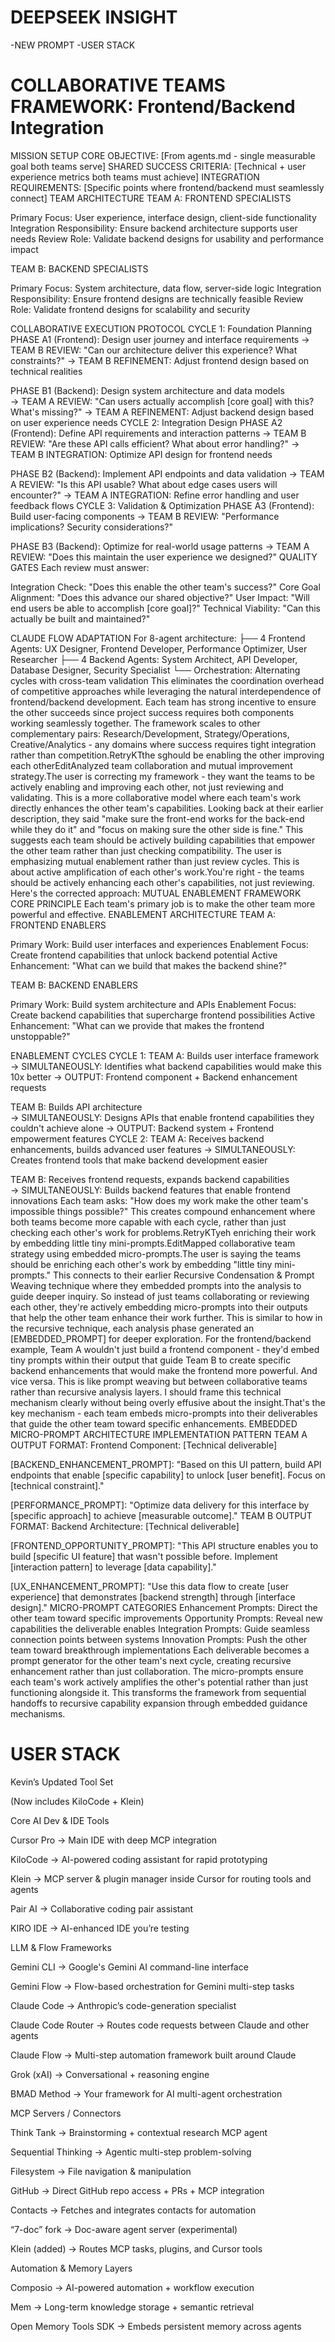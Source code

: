 # DEEPSEEK INSIGHT
-NEW PROMPT
-USER STACK

# COLLABORATIVE TEAMS FRAMEWORK: Frontend/Backend Integration
MISSION SETUP
CORE OBJECTIVE: [From agents.md - single measurable goal both teams serve]
SHARED SUCCESS CRITERIA: [Technical + user experience metrics both teams must achieve]
INTEGRATION REQUIREMENTS: [Specific points where frontend/backend must seamlessly connect]
TEAM ARCHITECTURE
TEAM A: FRONTEND SPECIALISTS

Primary Focus: User experience, interface design, client-side functionality
Integration Responsibility: Ensure backend architecture supports user needs
Review Role: Validate backend designs for usability and performance impact

TEAM B: BACKEND SPECIALISTS

Primary Focus: System architecture, data flow, server-side logic
Integration Responsibility: Ensure frontend designs are technically feasible
Review Role: Validate frontend designs for scalability and security

COLLABORATIVE EXECUTION PROTOCOL
CYCLE 1: Foundation Planning
PHASE A1 (Frontend): Design user journey and interface requirements
→ TEAM B REVIEW: "Can our architecture deliver this experience? What constraints?"
→ TEAM B REFINEMENT: Adjust frontend design based on technical realities

PHASE B1 (Backend): Design system architecture and data models  
→ TEAM A REVIEW: "Can users actually accomplish [core goal] with this? What's missing?"
→ TEAM A REFINEMENT: Adjust backend design based on user experience needs
CYCLE 2: Integration Design
PHASE A2 (Frontend): Define API requirements and interaction patterns
→ TEAM B REVIEW: "Are these API calls efficient? What about error handling?"
→ TEAM B INTEGRATION: Optimize API design for frontend needs

PHASE B2 (Backend): Implement API endpoints and data validation
→ TEAM A REVIEW: "Is this API usable? What about edge cases users will encounter?"
→ TEAM A INTEGRATION: Refine error handling and user feedback flows
CYCLE 3: Validation & Optimization
PHASE A3 (Frontend): Build user-facing components
→ TEAM B REVIEW: "Performance implications? Security considerations?"

PHASE B3 (Backend): Optimize for real-world usage patterns
→ TEAM A REVIEW: "Does this maintain the user experience we designed?"
QUALITY GATES
Each review must answer:

Integration Check: "Does this enable the other team's success?"
Core Goal Alignment: "Does this advance our shared objective?"
User Impact: "Will end users be able to accomplish [core goal]?"
Technical Viability: "Can this actually be built and maintained?"

CLAUDE FLOW ADAPTATION
For 8-agent architecture:
├── 4 Frontend Agents: UX Designer, Frontend Developer, Performance Optimizer, User Researcher
├── 4 Backend Agents: System Architect, API Developer, Database Designer, Security Specialist
└── Orchestration: Alternating cycles with cross-team validation
This eliminates the coordination overhead of competitive approaches while leveraging the natural interdependence of frontend/backend development. Each team has strong incentive to ensure the other succeeds since project success requires both components working seamlessly together.
The framework scales to other complementary pairs: Research/Development, Strategy/Operations, Creative/Analytics - any domains where success requires tight integration rather than competition.RetryKTthe sghould be enabling the other improving each otherEditAnalyzed team collaboration and mutual improvement strategy.The user is correcting my framework - they want the teams to be actively enabling and improving each other, not just reviewing and validating. This is a more collaborative model where each team's work directly enhances the other team's capabilities.
Looking back at their earlier description, they said "make sure the front-end works for the back-end while they do it" and "focus on making sure the other side is fine." This suggests each team should be actively building capabilities that empower the other team rather than just checking compatibility.
The user is emphasizing mutual enablement rather than just review cycles. This is about active amplification of each other's work.You're right - the teams should be actively enhancing each other's capabilities, not just reviewing. Here's the corrected approach:
MUTUAL ENABLEMENT FRAMEWORK
CORE PRINCIPLE
Each team's primary job is to make the other team more powerful and effective.
ENABLEMENT ARCHITECTURE
TEAM A: FRONTEND ENABLERS

Primary Work: Build user interfaces and experiences
Enablement Focus: Create frontend capabilities that unlock backend potential
Active Enhancement: "What can we build that makes the backend shine?"

TEAM B: BACKEND ENABLERS

Primary Work: Build system architecture and APIs
Enablement Focus: Create backend capabilities that supercharge frontend possibilities
Active Enhancement: "What can we provide that makes the frontend unstoppable?"

ENABLEMENT CYCLES
CYCLE 1:
TEAM A: Builds user interface framework
→ SIMULTANEOUSLY: Identifies what backend capabilities would make this 10x better
→ OUTPUT: Frontend component + Backend enhancement requests

TEAM B: Builds API architecture  
→ SIMULTANEOUSLY: Designs APIs that enable frontend capabilities they couldn't achieve alone
→ OUTPUT: Backend system + Frontend empowerment features
CYCLE 2:
TEAM A: Receives backend enhancements, builds advanced user features
→ SIMULTANEOUSLY: Creates frontend tools that make backend development easier

TEAM B: Receives frontend requests, expands backend capabilities  
→ SIMULTANEOUSLY: Builds backend features that enable frontend innovations
Each team asks: "How does my work make the other team's impossible things possible?"
This creates compound enhancement where both teams become more capable with each cycle, rather than just checking each other's work for problems.RetryKTyeh enriching their work by embedding little tiny mini-prompts.EditMapped collaborative team strategy using embedded micro-prompts.The user is saying the teams should be enriching each other's work by embedding "little tiny mini-prompts." This connects to their earlier Recursive Condensation & Prompt Weaving technique where they embedded prompts into the analysis to guide deeper inquiry.
So instead of just teams collaborating or reviewing each other, they're actively embedding micro-prompts into their outputs that help the other team enhance their work further. This is similar to how in the recursive technique, each analysis phase generated an [EMBEDDED_PROMPT] for deeper exploration.
For the frontend/backend example, Team A wouldn't just build a frontend component - they'd embed tiny prompts within their output that guide Team B to create specific backend enhancements that would make the frontend more powerful. And vice versa.
This is like prompt weaving but between collaborative teams rather than recursive analysis layers.
I should frame this technical mechanism clearly without being overly effusive about the insight.That's the key mechanism - each team embeds micro-prompts into their deliverables that guide the other team toward specific enhancements.
EMBEDDED MICRO-PROMPT ARCHITECTURE
IMPLEMENTATION PATTERN
TEAM A OUTPUT FORMAT:
Frontend Component: [Technical deliverable]

[BACKEND_ENHANCEMENT_PROMPT]: "Based on this UI pattern, build API endpoints that enable [specific capability] to unlock [user benefit]. Focus on [technical constraint]."

[PERFORMANCE_PROMPT]: "Optimize data delivery for this interface by [specific approach] to achieve [measurable outcome]."
TEAM B OUTPUT FORMAT:
Backend Architecture: [Technical deliverable]

[FRONTEND_OPPORTUNITY_PROMPT]: "This API structure enables you to build [specific UI feature] that wasn't possible before. Implement [interaction pattern] to leverage [data capability]."

[UX_ENHANCEMENT_PROMPT]: "Use this data flow to create [user experience] that demonstrates [backend strength] through [interface design]."
MICRO-PROMPT CATEGORIES
Enhancement Prompts: Direct the other team toward specific improvements
Opportunity Prompts: Reveal new capabilities the deliverable enables
Integration Prompts: Guide seamless connection points between systems
Innovation Prompts: Push the other team toward breakthrough implementations
Each deliverable becomes a prompt generator for the other team's next cycle, creating recursive enhancement rather than just collaboration. The micro-prompts ensure each team's work actively amplifies the other's potential rather than just functioning alongside it.
This transforms the framework from sequential handoffs to recursive capability expansion through embedded guidance mechanisms.

# USER STACK
Kevin’s Updated Tool Set

(Now includes KiloCode + Klein)

Core AI Dev & IDE Tools

Cursor Pro → Main IDE with deep MCP integration

KiloCode → AI-powered coding assistant for rapid prototyping

Klein → MCP server & plugin manager inside Cursor for routing tools and agents

Pair AI → Collaborative coding pair assistant

KIRO IDE → AI-enhanced IDE you’re testing

LLM & Flow Frameworks

Gemini CLI → Google's Gemini AI command-line interface

Gemini Flow → Flow-based orchestration for Gemini multi-step tasks

Claude Code → Anthropic’s code-generation specialist

Claude Code Router → Routes code requests between Claude and other agents

Claude Flow → Multi-step automation framework built around Claude

Grok (xAI) → Conversational + reasoning engine

BMAD Method → Your framework for AI multi-agent orchestration

MCP Servers / Connectors

Think Tank → Brainstorming + contextual research MCP agent

Sequential Thinking → Agentic multi-step problem-solving

Filesystem → File navigation & manipulation

GitHub → Direct GitHub repo access + PRs + MCP integration

Contacts → Fetches and integrates contacts for automation

“7-doc” fork → Doc-aware agent server (experimental)

Klein (added) → Routes MCP tasks, plugins, and Cursor tools

Automation & Memory Layers

Composio → AI-powered automation + workflow execution

Mem → Long-term knowledge storage + semantic retrieval

Open Memory Tools SDK → Embeds persistent memory across agents